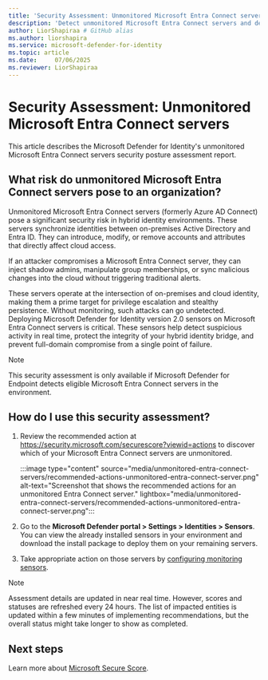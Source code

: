 ```yaml
---
title: 'Security Assessment: Unmonitored Microsoft Entra Connect servers'
description: 'Detect unmonitored Microsoft Entra Connect servers and deploy Defender for Identity sensors to protect your hybrid identity infrastructure from privilege escalation.'
author: LiorShapiraa # GitHub alias
ms.author: liorshapira
ms.service: microsoft-defender-for-identity
ms.topic: article
ms.date:     07/06/2025
ms.reviewer: LiorShapiraa
---
```



# Security Assessment: Unmonitored Microsoft Entra Connect servers

This article describes the Microsoft Defender for Identity's unmonitored Microsoft Entra Connect servers security posture assessment report.

## What risk do unmonitored Microsoft Entra Connect servers pose to an organization? 

Unmonitored Microsoft Entra Connect servers (formerly Azure AD Connect) pose a significant security risk in hybrid identity environments. These servers synchronize identities between on-premises Active Directory and Entra ID. They can introduce, modify, or remove accounts and attributes that directly affect cloud access.

If an attacker compromises a Microsoft Entra Connect server, they can inject shadow admins, manipulate group memberships, or sync malicious changes into the cloud without triggering traditional alerts.

These servers operate at the intersection of on-premises and cloud identity, making them a prime target for privilege escalation and stealthy persistence. Without monitoring, such attacks can go undetected. Deploying Microsoft Defender for Identity version 2.0 sensors on Microsoft Entra Connect servers is critical. These sensors help detect suspicious activity in real time, protect the integrity of your hybrid identity bridge, and prevent full-domain compromise from a single point of failure.

> [!NOTE]
> This security assessment is only available if Microsoft Defender for Endpoint detects eligible Microsoft Entra Connect servers in the environment.

## How do I use this security assessment? 

1. Review the recommended action at https://security.microsoft.com/securescore?viewid=actions to discover which of your Microsoft Entra Connect servers are unmonitored.

    :::image type="content" source="media/unmonitored-entra-connect-servers/recommended-actions-unmonitored-entra-connect-server.png" alt-text="Screenshot that shows the recommended actions for an unmonitored Entra Connect server." lightbox="media/unmonitored-entra-connect-servers/recommended-actions-unmonitored-entra-connect-server.png":::

1. Go to the **Microsoft Defender portal > Settings > Identities > Sensors**. You can view the already installed sensors in your environment and download the install package to deploy them on your remaining servers.
1. Take appropriate action on those servers by [configuring monitoring sensors](/defender-for-identity/deploy/active-directory-federation-services).

> [!NOTE]
> Assessment details are updated in near real time. However, scores and statuses are refreshed every 24 hours. The list of impacted entities is updated within a few minutes of implementing recommendations, but the overall status might take longer to show as completed.

## Next steps

Learn more about [Microsoft Secure Score](/defender-xdr/microsoft-secure-score).